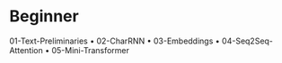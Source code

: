 # Beginner
01-Text-Preliminaries • 02-CharRNN • 03-Embeddings • 04-Seq2Seq-Attention • 05-Mini-Transformer